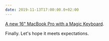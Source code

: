 ```yaml
---
date: 2019-11-13T17:00:00.0+02:00
---
```


[A new 16" MacBook Pro with a Magic Keyboard](https://www.apple.com/newsroom/2019/11/apple-introduces-16-inch-macbook-pro-the-worlds-best-pro-notebook/).

Finally. Let's hope it meets expectations.